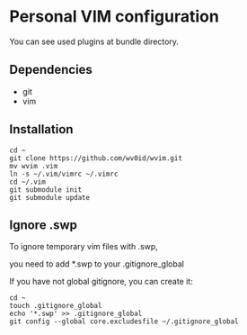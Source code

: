 # Personal VIM configuration

You can see used plugins at bundle directory.

## Dependencies
- git
- vim

## Installation
    cd ~
    git clone https://github.com/wv0id/wvim.git
    mv wvim .vim
    ln -s ~/.vim/vimrc ~/.vimrc
    cd ~/.vim
    git submodule init
    git submodule update

## Ignore .swp

To ignore temporary vim files with .swp,

you need to add *.swp to your .gitignore_global

If you have not global gitignore, you can create it:

    cd ~
    touch .gitignore_global
    echo '*.swp' >> .gitignore_global
    git config --global core.excludesfile ~/.gitignore_global
